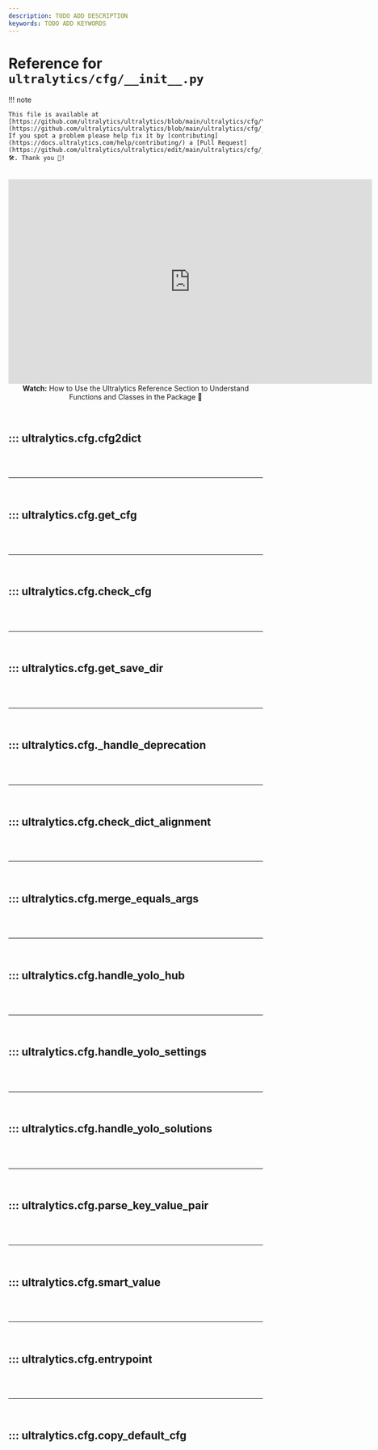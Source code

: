 ```yaml
---
description: TODO ADD DESCRIPTION
keywords: TODO ADD KEYWORDS
---
```


# Reference for `ultralytics/cfg/__init__.py`

!!! note

    This file is available at [https://github.com/ultralytics/ultralytics/blob/main/ultralytics/cfg/\_\_init\_\_.py](https://github.com/ultralytics/ultralytics/blob/main/ultralytics/cfg/__init__.py). If you spot a problem please help fix it by [contributing](https://docs.ultralytics.com/help/contributing/) a [Pull Request](https://github.com/ultralytics/ultralytics/edit/main/ultralytics/cfg/__init__.py) 🛠️. Thank you 🙏!

<p align="center">
  <br>
  <iframe loading="lazy" width="720" height="405"           src="https://www.youtube.com/embed/B5HvdWmF5g4"           title="YouTube video player" frameborder="0"           allow="accelerometer; autoplay; clipboard-write; encrypted-media; gyroscope; picture-in-picture; web-share"           allowfullscreen>
  </iframe>
  <br>
  <strong>Watch:</strong> How to Use the Ultralytics Reference Section to Understand Functions and Classes in the Package 🚀
</p>

<br>

## ::: ultralytics.cfg.cfg2dict

<br><br><hr><br>

## ::: ultralytics.cfg.get_cfg

<br><br><hr><br>

## ::: ultralytics.cfg.check_cfg

<br><br><hr><br>

## ::: ultralytics.cfg.get_save_dir

<br><br><hr><br>

## ::: ultralytics.cfg._handle_deprecation

<br><br><hr><br>

## ::: ultralytics.cfg.check_dict_alignment

<br><br><hr><br>

## ::: ultralytics.cfg.merge_equals_args

<br><br><hr><br>

## ::: ultralytics.cfg.handle_yolo_hub

<br><br><hr><br>

## ::: ultralytics.cfg.handle_yolo_settings

<br><br><hr><br>

## ::: ultralytics.cfg.handle_yolo_solutions

<br><br><hr><br>

## ::: ultralytics.cfg.parse_key_value_pair

<br><br><hr><br>

## ::: ultralytics.cfg.smart_value

<br><br><hr><br>

## ::: ultralytics.cfg.entrypoint

<br><br><hr><br>

## ::: ultralytics.cfg.copy_default_cfg

<br><br>
